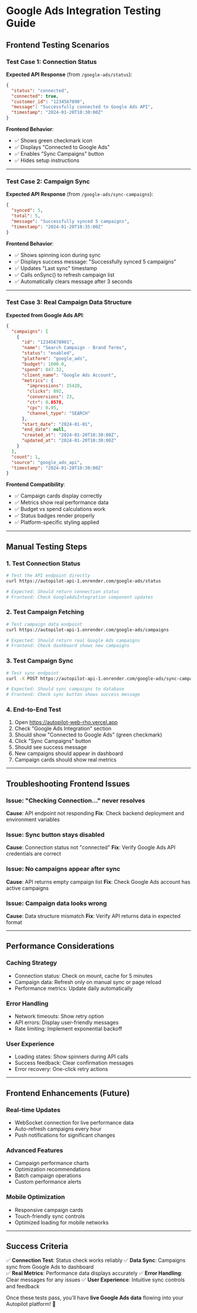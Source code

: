 # Google Ads Integration Testing Guide

## Frontend Testing Scenarios

### Test Case 1: Connection Status
**Expected API Response** (from `/google-ads/status`):
```json
{
  "status": "connected",
  "connected": true,
  "customer_id": "1234567890",
  "message": "Successfully connected to Google Ads API",
  "timestamp": "2024-01-20T10:30:00Z"
}
```

**Frontend Behavior**:
- ✅ Shows green checkmark icon
- ✅ Displays "Connected to Google Ads"
- ✅ Enables "Sync Campaigns" button
- ✅ Hides setup instructions

---

### Test Case 2: Campaign Sync
**Expected API Response** (from `/google-ads/sync-campaigns`):
```json
{
  "synced": 5,
  "total": 5,
  "message": "Successfully synced 5 campaigns",
  "timestamp": "2024-01-20T10:35:00Z"
}
```

**Frontend Behavior**:
- ✅ Shows spinning icon during sync
- ✅ Displays success message: "Successfully synced 5 campaigns"
- ✅ Updates "Last sync" timestamp
- ✅ Calls onSync() to refresh campaign list
- ✅ Automatically clears message after 3 seconds

---

### Test Case 3: Real Campaign Data Structure
**Expected from Google Ads API**:
```json
{
  "campaigns": [
    {
      "id": "12345678901",
      "name": "Search Campaign - Brand Terms",
      "status": "enabled",
      "platform": "google_ads",
      "budget": 1000.0,
      "spend": 847.32,
      "client_name": "Google Ads Account",
      "metrics": {
        "impressions": 15420,
        "clicks": 892,
        "conversions": 23,
        "ctr": 0.0578,
        "cpc": 0.95,
        "channel_type": "SEARCH"
      },
      "start_date": "2024-01-01",
      "end_date": null,
      "created_at": "2024-01-20T10:30:00Z",
      "updated_at": "2024-01-20T10:30:00Z"
    }
  ],
  "count": 1,
  "source": "google_ads_api",
  "timestamp": "2024-01-20T10:30:00Z"
}
```

**Frontend Compatibility**:
- ✅ Campaign cards display correctly
- ✅ Metrics show real performance data
- ✅ Budget vs spend calculations work
- ✅ Status badges render properly
- ✅ Platform-specific styling applied

---

## Manual Testing Steps

### 1. Test Connection Status
```bash
# Test the API endpoint directly
curl https://autopilot-api-1.onrender.com/google-ads/status

# Expected: Should return connection status
# Frontend: Check GoogleAdsIntegration component updates
```

### 2. Test Campaign Fetching
```bash
# Test campaign data endpoint
curl https://autopilot-api-1.onrender.com/google-ads/campaigns

# Expected: Should return real Google Ads campaigns
# Frontend: Check dashboard shows new campaigns
```

### 3. Test Campaign Sync
```bash
# Test sync endpoint
curl -X POST https://autopilot-api-1.onrender.com/google-ads/sync-campaigns

# Expected: Should sync campaigns to database
# Frontend: Check sync button shows success message
```

### 4. End-to-End Test
1. Open https://autopilot-web-rho.vercel.app
2. Check "Google Ads Integration" section
3. Should show "Connected to Google Ads" (green checkmark)
4. Click "Sync Campaigns" button
5. Should see success message
6. New campaigns should appear in dashboard
7. Campaign cards should show real metrics

---

## Troubleshooting Frontend Issues

### Issue: "Checking Connection..." never resolves
**Cause**: API endpoint not responding
**Fix**: Check backend deployment and environment variables

### Issue: Sync button stays disabled
**Cause**: Connection status not "connected"
**Fix**: Verify Google Ads API credentials are correct

### Issue: No campaigns appear after sync
**Cause**: API returns empty campaign list
**Fix**: Check Google Ads account has active campaigns

### Issue: Campaign data looks wrong
**Cause**: Data structure mismatch
**Fix**: Verify API returns data in expected format

---

## Performance Considerations

### Caching Strategy
- Connection status: Check on mount, cache for 5 minutes
- Campaign data: Refresh only on manual sync or page reload
- Performance metrics: Update daily automatically

### Error Handling
- Network timeouts: Show retry option
- API errors: Display user-friendly messages
- Rate limiting: Implement exponential backoff

### User Experience
- Loading states: Show spinners during API calls
- Success feedback: Clear confirmation messages
- Error recovery: One-click retry actions

---

## Frontend Enhancements (Future)

### Real-time Updates
- WebSocket connection for live performance data
- Auto-refresh campaigns every hour
- Push notifications for significant changes

### Advanced Features
- Campaign performance charts
- Optimization recommendations
- Batch campaign operations
- Custom performance alerts

### Mobile Optimization
- Responsive campaign cards
- Touch-friendly sync controls
- Optimized loading for mobile networks

---

## Success Criteria

✅ **Connection Test**: Status check works reliably
✅ **Data Sync**: Campaigns sync from Google Ads to dashboard  
✅ **Real Metrics**: Performance data displays accurately
✅ **Error Handling**: Clear messages for any issues
✅ **User Experience**: Intuitive sync controls and feedback

Once these tests pass, you'll have **live Google Ads data** flowing into your Autopilot platform! 🚀
